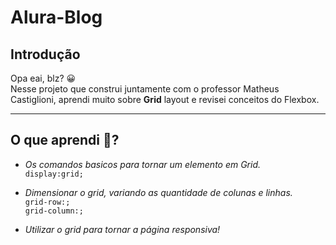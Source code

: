 # Alura-Blog

## Introdução
Opa eai, blz? 😀 <br>
Nesse projeto que construi juntamente com o professor Matheus Castiglioni, aprendi muito sobre **Grid** layout e revisei conceitos do Flexbox.

---
## O que aprendi 🤔?
- *Os comandos basicos para tornar um elemento em Grid.* <br><code>display:grid;</code>

- *Dimensionar o grid, variando as quantidade de colunas e linhas.* <br>  <code>grid-row:;</code> <br> <code>grid-column:;</code>

- *Utilizar o grid para tornar a página responsiva!*

